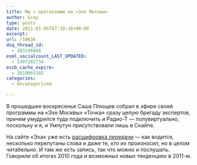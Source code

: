 ```yaml
---
title: Мы с прогнозами на «Эхе Москвы»
author: Gray
type: posts
date: 2011-01-05T07:19:18+00:00
excerpt:
url: /10636
dsq_thread_id:
  - 203146866
esml_socialcount_LAST_UPDATED:
  - 1497282734
essb_cache_expire:
  - 1610065102
categories:
  - Uncategorized

---
```








В прошедшее воскресенье Саша Плющев собрал в эфире своей программы на «Эхе Москвы» «Точка» сразу целую бригаду экспертов, причем умудрился туда подключить и Радио-Т — полувиртуально, поскольку и я, и Умпутун присутствовали лишь в Скайпе.

На сайте «Эха» уже есть [расшифровка передачи][1] — как водится, несколько перепутаны слова и даже те, кто их произносил, но в целом читабельно. И там же есть запись, так что можно и послушать. Говорили об итогах 2010 года и возможных новых тенденциях в 2011-м.

 [1]: http://www.echo.msk.ru/programs/tochka/738646-echo/